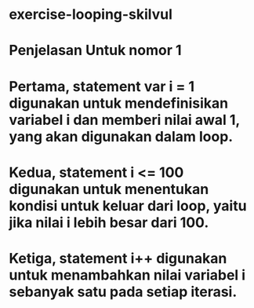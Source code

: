 # exercise-looping-skilvul

# Penjelasan Untuk nomor 1
# Pertama, statement var i = 1 digunakan untuk mendefinisikan variabel i dan memberi nilai awal 1, yang akan digunakan dalam loop.
# Kedua, statement i <= 100 digunakan untuk menentukan kondisi untuk keluar dari loop, yaitu jika nilai i lebih besar dari 100.
# Ketiga, statement i++ digunakan untuk menambahkan nilai variabel i sebanyak satu pada setiap iterasi.
